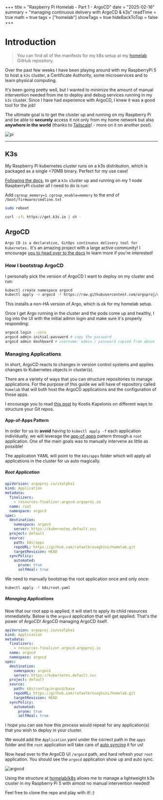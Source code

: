 +++
title = "Raspberry Pi Homelab - Part 1 - ArgoCD"
date = "2025-02-16"
summary = "managing continuous delivery with ArgoCD & k3s"
readTime = true
math = true
tags = ["homelab"]
showTags = true
hideBackToTop = false
+++


# Introduction

> You can find all of the manifests for my k8s setup at my [homelab](https://github.com/rafaelbroseghini/homelab) GitHub repository.

Over the past few weeks I have been playing around with my RaspberryPi 5 to host a `k3s` cluster, a Certificate Authority, some microservices and to learn physical computing.

It's been going pretty well, but I wanted to minimize the amount of manual intervention needed from me to deploy and debug services running in my `k3s` cluster. Since I have had experience with ArgoCD, I knew it was a good tool for the job!

The ultimate goal is to get the cluster up and running on my Raspberry Pi and be able to **securely** access it not only from my home network but also **anywhere in the world** (thanks to [Tailscale](https://tailscale.com)! - more on it on another post).

![pi](../../img/raspi.jpeg#small "One Node Home Server - Raspberry Pi 5")

---

## K3s

My Raspberry Pi kubernetes cluster runs on a k3s distribution, which is packaged as a single <70MB binary. Perfect for my use case!

[Following the docs](https://docs.k3s.io/quick-start#install-script), to get a `k3s` cluster up and running on my 1 node RaspberryPi cluster all I need to do is run:

Add `cgroup_memory=1 cgroup_enable=memory` to the end of `/boot/firmware/cmdline.txt`

```bash
sudo reboot
```

```bash
curl -sfL https://get.k3s.io | sh -
```

## ArgoCD

`Argo CD is a declarative, GitOps continuous delivery tool for Kubernetes.` It's an amazing project with a large active community! I encourage [you to head over to the docs](https://argo-cd.readthedocs.io/en/stable/) to learn more if you're interested!

### How I bootstrap ArgoCD

I personally pick the version of ArgoCD I want to deploy on my cluster and run:

```bash
kubectl create namespace argocd
kubectl apply -n argocd -f https://raw.githubusercontent.com/argoproj/argo-cd/<VERSION>/manifests/install.yaml
```

This installs a non-HA version of Argo, which is ok for my homelab setup.

Once I get Argo running in the cluster and the pods come up and healthy, I log into the UI with the initial admin login and make sure it's properly responding:

```bash
argocd login --core
argocd admin initial-password # copy the password
argocd admin dashboard # username: admin / password copied from above
```

### Managing Applications

In short, ArgoCD reacts to changes in version control systems and applies changes to Kubernetes objects in cluster(s). 

There are a variety of ways that you can structure repositories to manage applications. For the purpose of this guide we will have of repository called `homelab` that will both host the ArgoCD applications and the configuration of those apps. 

I encourage you to read [this post](https://codefresh.io/blog/how-to-structure-your-argo-cd-repositories-using-application-sets/) by Kostis Kapelonis on different ways to structure your Git repos.

#### App-of-Apps Pattern

In order for us to **avoid** having to `kubectl apply -f` each application individually, we will leverage the [app-of-apps](https://argo-cd.readthedocs.io/en/latest/operator-manual/cluster-bootstrapping/#app-of-apps-pattern) pattern through a `root` application. One of the main goals was to manually intervene as little as possible!

The application YAML will point to the `k8s/apps` folder which will apply all applications in the cluster for us auto magically.

##### Root Application

```yaml
apiVersion: argoproj.io/v1alpha1
kind: Application
metadata:
  finalizers:
    - resources-finalizer.argocd.argoproj.io
  name: root
  namespace: argocd
spec:
  destination:
    namespace: argocd
    server: https://kubernetes.default.svc
  project: default
  source:
    path: k8s/apps
    repoURL: https://github.com/rafaelbroseghini/homelab.git
    targetRevision: HEAD
  syncPolicy:
    automated:
      prune: true
      selfHeal: true
```

We need to manually bootstrap the root application once and only once:

```bash
kubectl apply -f k8s/root.yaml
```

##### Managing Applications

Now that our root app is applied, it will start to apply its child resources immediatelly. Below is the `argocd` application that will get applied. That's the power of ArgoCD! ArgoCD managing ArgoCD itself.

```yaml
apiVersion: argoproj.io/v1alpha1
kind: Application
metadata:
  finalizers:
    - resources-finalizer.argocd.argoproj.io
  name: argocd
  namespace: argocd
spec:
  destination:
    namespace: argocd
    server: https://kubernetes.default.svc
  project: default
  source:
    path: k8s/config/argocd/base
    repoURL: https://github.com/rafaelbroseghini/homelab.git
    targetRevision: HEAD
  syncPolicy:
    automated:
      prune: true
      selfHeal: true
```

I hope you can see how this process would repeat for any application(s) that you wish to deploy in your cluster. 

We would add the `Application` yaml under the correct path in the `apps` folder and the `root` application will take care of [auto syncing](https://argo-cd.readthedocs.io/en/stable/user-guide/auto_sync/) it for us!

Now head over to the ArgoCD UI `/argocd` path, and hard refresh your `root` application. You should see the `argocd` application show up and auto sync.

![argocd](../../img/argo.png "ArgoCD managing ArgoCD :-)")

Using the structure at [homelab/k8s](https://github.com/rafaelbroseghini/homelab/k8s) allows me to manage a lightweight k3s cluster in my Raspberry Pi 5 with almost no manual intervention needed! 

Feel free to clone the repo and play with it! :)